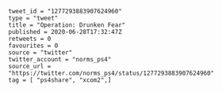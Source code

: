 ```
tweet_id = "1277293883907624960"
type = "tweet"
title = "Operation: Drunken Fear"
published = 2020-06-28T17:32:47Z
retweets = 0
favourites = 0
source = "twitter"
twitter_account = "norms_ps4"
source_url = "https://twitter.com/norms_ps4/status/1277293883907624960"
tag = [ "ps4share", "xcom2",]
```

<p class='image'><img src='https://mnf.m17s.net/2020/06/28/EbncBGNWAAE5TTZ.jpg' alt=''></p>

